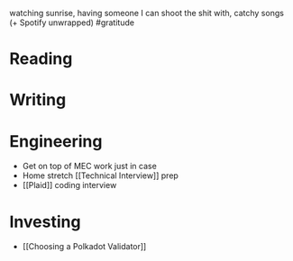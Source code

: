 watching sunrise, having someone I can shoot the shit with, catchy songs  (+ Spotify unwrapped) #gratitude

# Reading
# Writing
# Engineering
- Get on top of MEC work just in case
- Home stretch [[Technical Interview]] prep
- [[Plaid]] coding interview
# Investing
- [[Choosing a Polkadot Validator]]
